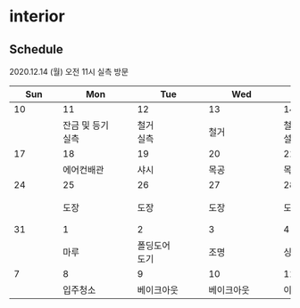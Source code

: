 # interior

## Schedule

2020.12.14 (월) 오전 11시 실측 방문

|   Sun   |     Mon     |     Tue     |     Wed     |     Thu     |     Fri     |   Sat   |
|-|-|-|-|-|-|-|
| 10 | 11 | 12 | 13 | 14 | 15 | 16 |
|  | 잔금 및 등기<br />실측 | 철거<br />실측 | 철거 | 철거<br />설비 | 방수<br />수평 몰탈 |  |
| 17 | 18 | 19 | 20 | 21 | 22 | 23 |
|  | 에어컨배관 | 샤시 | 목공 | 목공 | 목공 |  |
| 24 | 25 | 26 | 27 | 28 | 29 | 30 |
|  | 도장 | 도장 | 도장 | 도장 | 도배<br />타일 |  |
| 31 | 1 | 2 | 3 | 4 | 5 | 6 |
|  | 마루 | 폴딩도어<br />도기 | 조명 | 싱크대 | 에어컨 |  |
| 7 | 8 | 9 | 10 | 11 | 12 | 13 |
|  | 입주청소 | 베이크아웃 | 베이크아웃 | 이사 |  |  |
